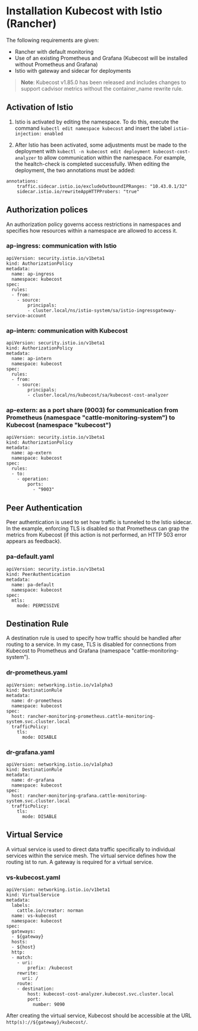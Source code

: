 Installation Kubecost with Istio (Rancher)
================================

The following requirements are given:
- Rancher with default monitoring
- Use of an existing Prometheus and Grafana (Kubecost will be installed without Prometheus and Grafana)
- Istio with gateway and sidecar for deployments

> **Note**: Kubecost v1.85.0 has been released and includes changes to support cadvisor metrics without the container_name rewrite rule.

## Activation of Istio


1.	Istio is activated by editing the namespace. To do this, execute the command
	`kubectl edit namespace kubecost` and insert the label `istio-injection: enabled`
	
2.	After Istio has been activated, some adjustments must be made to the deployment with
	`kubectl -n kubecost edit deployment kubecost-cost-analyzer` to allow communication within the namespace. For example, the healtch-check is completed successfully. When editing the deployment, the two annotations must be added: 
```
annotations:
	traffic.sidecar.istio.io/excludeOutboundIPRanges: "10.43.0.1/32"
	sidecar.istio.io/rewriteAppHTTPProbers: "true"
```

## Authorization polices


An authorization policy governs access restrictions in namespaces and specifies how
resources within a namespace are allowed to access it.

### ap-ingress: communication with Istio

```
apiVersion: security.istio.io/v1beta1
kind: AuthorizationPolicy
metadata:
  name: ap-ingress
  namespace: kubecost
spec:
  rules:
  - from:
    - source:
        principals:
        - cluster.local/ns/istio-system/sa/istio-ingressgateway-service-account
```

### ap-intern:  communication with Kubecost

```
apiVersion: security.istio.io/v1beta1
kind: AuthorizationPolicy
metadata:
  name: ap-intern
  namespace: kubecost
spec:
  rules:
  - from:
    - source:
        principals:
        - cluster.local/ns/kubecost/sa/kubecost-cost-analyzer
```

### ap-extern: as a port share (9003) for communication from Prometheus (namespace "cattle-monitoring-system") to Kubecost (namespace "kubecost")

```
apiVersion: security.istio.io/v1beta1
kind: AuthorizationPolicy
metadata:
  name: ap-extern
  namespace: kubecost
spec:
  rules:
  - to:
    - operation:
        ports:
          - "9003"
```

## Peer Authentication


Peer authentication is used to set how traffic is tunneled to the Istio sidecar. In the example, enforcing TLS is disabled so that Prometheus can grap the metrics from Kubecost (if this action is not performed, an HTTP 503 error appears as feedback).

### pa-default.yaml

```
apiVersion: security.istio.io/v1beta1
kind: PeerAuthentication
metadata:
  name: pa-default
  namespace: kubecost
spec:
  mtls:
    mode: PERMISSIVE
```

## Destination Rule


A destination rule is used to specify how traffic should be handled after routing to a
service. In my case, TLS is disabled for connections from Kubecost to Prometheus and Grafana
(namespace "cattle-monitoring-system").

### dr-prometheus.yaml 
```
apiVersion: networking.istio.io/v1alpha3
kind: DestinationRule
metadata:
  name: dr-prometheus
  namespace: kubecost
spec:
  host: rancher-monitoring-prometheus.cattle-monitoring-system.svc.cluster.local
  trafficPolicy:
    tls:
      mode: DISABLE
```

### dr-grafana.yaml 
```
apiVersion: networking.istio.io/v1alpha3
kind: DestinationRule
metadata:
  name: dr-grafana
  namespace: kubecost
spec:
  host: rancher-monitoring-grafana.cattle-monitoring-system.svc.cluster.local
  trafficPolicy:
    tls:
      mode: DISABLE
```

## Virtual Service

A virtual service is used to direct data traffic specifically to individual services
within the service mesh. The virtual service defines how the routing ist to run. A gateway
is required for a virtual service.

### vs-kubecost.yaml

```
apiVersion: networking.istio.io/v1beta1
kind: VirtualService
metadata:
  labels:
    cattle.io/creator: norman
  name: vs-kubecost
  namespace: kubecost
spec:
  gateways:
  - ${gateway}
  hosts:
  - ${host}
  http:
  - match:
    - uri:
        prefix: /kubecost
    rewrite:
      uri: /
    route:
    - destination:
        host: kubecost-cost-analyzer.kubecost.svc.cluster.local
        port:
          number: 9090
```

After creating the virtual service, Kubecost should be accessible at the URL
`http(s)://${gateway}/kubecost/`.
